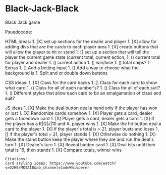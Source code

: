# Black-Jack-Black
Black Jack game

Psuedocode:

HTML ideas:
    1. [X] set up sections for the dealer and player
    1. [X] allow for adding divs that are the cards to each player area
    1. [X] create buttons that will allow the player to hit or stand
    1. [] set up a section that will tell the player the current game state (current total, current action,
        1. () current total for player and dealer
        1. () current action
        1. () win/lose
        1. () total chips?
    1. Extras
        1. [] Add a betting input
        1. [] Add a way to choose what the background is
        1. Split and or double down buttons

CSS ideas:
    1. [X] Class for the card backs
    1. [] Class for each card to show what card
        1. () Class for all of each number's?
        1. () Class for all of each suit?
        1. () Different styles that allow each card to be an amalgamation of class and suit?

JS ideas
    1. [X] Make the deal button deal a hand only if the player has won or lost
        1. [X] Randomize cards somehow
        1. [X] Player gets a card, dealer gets a facedown card
        1. [X] Player gets a card, dealer gets a card
            1. [X] If the player has a K|Q|J|10 and A, player wins
    1. [X] Make the hit button deal a card to the player
        1. [X] If the player's total is > 21, player busts and loses
        1. [] If the player's total = 21, player stands
        1. [X] Otherwise do nothing
    1. [X] Make the stand button keep the player where they are and run the deal's turn
    1 .[X] Dealer's turn
        1. [X] Reveal hidden card
        1. [X] Deal hits until their total is 16, then stands
    1. [X] Compare totals, winner wins


    Citations:
    card styling ideas: https://www.youtube.com/watch?v=D2H5rMK5AI8&ab_channel=CodeWhisperer